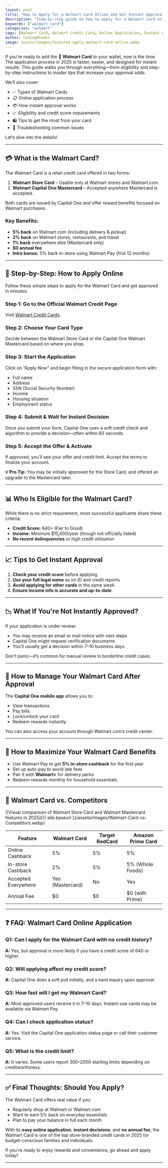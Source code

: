```yaml
---
layout: post
title: "How to Apply for a Walmart Card Online and Get Instant Approval"
description: "Step-by-step guide on how to apply for a Walmart Card online and get instant approval in 2025."
keywords: ["walmart card"]
categories: "walmart"
tags: [Walmart Card, Walmart Credit Card, Online Application, Instant Approval]
author: CodingRhodes
image: assets/images/featured_apply-walmart-card-online.webp
---
```


If you’re ready to add the 📝 **Walmart Card** to your wallet, now is the time. The application process in 2025 is faster, easier, and designed for instant results. This guide walks you through everything—from eligibility and step-by-step instructions to insider tips that increase your approval odds.

We’ll also cover:
- ✅ Types of Walmart Cards
- 📋 Online application process
- 💳 How instant approval works
- 📈 Eligibility and credit score requirements
- 🛍️ Tips to get the most from your card
- 🔁 Troubleshooting common issues

Let’s dive into the details!

---

## 💳 What is the Walmart Card?

The Walmart Card is a retail credit card offered in two forms:

1. **Walmart Store Card** – Usable only at Walmart stores and Walmart.com.
2. **Walmart Capital One Mastercard** – Accepted anywhere Mastercard is accepted.

Both cards are issued by Capital One and offer reward benefits focused on Walmart purchases.

### Key Benefits:
- **5% back** on Walmart.com (including delivery & pickup)
- **2% back** on Walmart stores, restaurants, and travel
- **1% back** everywhere else (Mastercard only)
- **$0 annual fee**
- **Intro bonus:** 5% back in-store using Walmart Pay (first 12 months)

---

## 🚀 Step-by-Step: How to Apply Online

Follow these simple steps to apply for the Walmart Card and get approved in minutes:

### Step 1: Go to the Official Walmart Credit Page
Visit [Walmart Credit Cards](https://www.walmart.com/credit).

### Step 2: Choose Your Card Type
Decide between the Walmart Store Card or the Capital One Walmart Mastercard based on where you shop.

### Step 3: Start the Application
Click on “Apply Now” and begin filling in the secure application form with:
- Full name
- Address
- SSN (Social Security Number)
- Income
- Housing situation
- Employment status

### Step 4: Submit & Wait for Instant Decision
Once you submit your form, Capital One uses a soft credit check and algorithm to provide a decision—often within 60 seconds.

### Step 5: Accept the Offer & Activate
If approved, you’ll see your offer and credit limit. Accept the terms to finalize your account.

**💡 Pro Tip:** You may be initially approved for the Store Card, and offered an upgrade to the Mastercard later.

---

## 📊 Who Is Eligible for the Walmart Card?

While there is no strict requirement, most successful applicants share these criteria:
- **Credit Score:** 640+ (Fair to Good)
- **Income:** Minimum $15,000/year (though not officially listed)
- **No recent delinquencies** or high credit utilization

---

## 📈 Tips to Get Instant Approval

1. **Check your credit score** before applying
2. **Use your full legal name** as on ID and credit reports
3. **Avoid applying for other cards** in the same week
4. **Ensure income info is accurate and up-to-date**

---

## 📉 What If You're Not Instantly Approved?

If your application is under review:
- You may receive an email or mail notice with next steps
- Capital One might request verification documents
- You’ll usually get a decision within 7–10 business days

Don't panic—it’s common for manual review in borderline credit cases.

---

## 📱 How to Manage Your Walmart Card After Approval

The **Capital One mobile app** allows you to:
- View transactions
- Pay bills
- Lock/unlock your card
- Redeem rewards instantly

You can also access your account through Walmart.com’s credit center.

---

## 🧠 How to Maximize Your Walmart Card Benefits

- Use Walmart Pay to get **5% in-store cashback** for the first year
- Set up auto-pay to avoid late fees
- Pair it with **Walmart+** for delivery perks
- Redeem rewards monthly for household essentials

---

## 🔄 Walmart Card vs. Competitors

![Visual comparison of Walmart Store Card and Walmart Mastercard features in 2025]({{ site.baseurl }}/assets/images/Walmart-Card-vs-Competitors.webp)

| Feature                   | Walmart Card     | Target RedCard | Amazon Prime Card |
|--------------------------|------------------|----------------|-------------------|
| Online Cashback          | 5%               | 5%             | 5%                |
| In-store Cashback        | 2%               | 5%             | 5% (Whole Foods)  |
| Accepted Everywhere      | Yes (Mastercard) | No             | Yes               |
| Annual Fee               | $0               | $0             | $0 (with Prime)   |

---

## ❓ FAQ: Walmart Card Online Application

### Q1: Can I apply for the Walmart Card with no credit history?
**A:** Yes, but approval is more likely if you have a credit score of 640 or higher.

### Q2: Will applying affect my credit score?
**A:** Capital One does a soft pull initially, and a hard inquiry upon approval.

### Q3: How fast will I get my Walmart Card?
**A:** Most approved users receive it in 7–10 days. Instant-use cards may be available via Walmart Pay.

### Q4: Can I check application status?
**A:** Yes. Visit the Capital One application status page or call their customer service.

### Q5: What is the credit limit?
**A:** It varies. Some users report $300–$2000 starting limits depending on creditworthiness.

---

## ✅ Final Thoughts: Should You Apply?

The Walmart Card offers real value if you:
- Regularly shop at Walmart or Walmart.com
- Want to earn 5% back on everyday essentials
- Plan to pay your balance in full each month

With its **easy online application**, **instant decisions**, and **no annual fee**, the Walmart Card is one of the top store-branded credit cards in 2025 for budget-conscious families and individuals.

If you're ready to enjoy rewards and convenience, go ahead and apply today!

---

